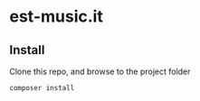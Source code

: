 est-music.it
============

Install
-------

Clone this repo, and browse to the project folder
```
composer install
```
